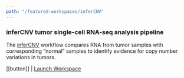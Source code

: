 ```yaml
---
path: "/featured-workspaces/inferCNV"
---
```


### inferCNV tumor single-cell RNA-seq analysis pipeline

The [inferCNV](https://github.com/broadinstitute/inferCNV) workflow compares RNA from tumor samples with corresponding “normal” samples to identify evidence for copy number variations in tumors.

[[button]]
| [Launch Workspace](https://anvil.terra.bio/#workspaces/help-gatk/InferCNV_SCP_scRNA-seq)
